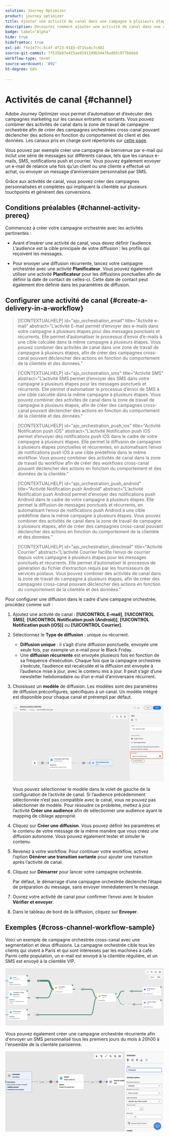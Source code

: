 ```yaml
---
solution: Journey Optimizer
product: journey optimizer
title: Ajouter une activité de canal dans une campagne à plusieurs étapes
description: Découvrez comment ajouter une activité de canal dans une campagne à plusieurs étapes
badge: label="Alpha"
hide: true
hidefromtoc: true
exl-id: ffe1e77c-6c4f-4f23-9183-d715a4c7c402
source-git-commit: 7f535b87e415ae9191199b34476adb5c977b66e9
workflow-type: tm+mt
source-wordcount: '892'
ht-degree: 68%

---
```


# Activités de canal {#channel}

Adobe Journey Optimizer vous permet d’automatiser et d’exécuter des campagnes marketing sur les canaux entrants et sortants. Vous pouvez combiner des activités de canal dans la zone de travail de campagne orchestrée afin de créer des campagnes orchestrées cross-canal pouvant déclencher des actions en fonction du comportement du client et des données. Les canaux pris en charge sont répertoriés sur [cette page](../../channels/gs-channels.md).

Vous pouvez par exemple créer une campagne de bienvenue par e-mail qui inclut une série de messages sur différents canaux, tels que les canaux e-mails, SMS, notifications push et courrier. Vous pouvez également envoyer un e-mail de relance une fois qu’un client ou une cliente a effectué un achat, ou envoyer un message d’anniversaire personnalisé par SMS.

Grâce aux activités de canal, vous pouvez créer des campagnes personnalisées et complètes qui impliquent la clientèle sur plusieurs touchpoints et génèrent des conversions.

## Conditions préalables {#channel-activity-prereq}

Commencez à créer votre campagne orchestrée avec les activités pertinentes :

* Avant d’insérer une activité de canal, vous devez définir l’audience. L’audience est la cible principale de votre diffusion : les profils qui reçoivent les messages.

* Pour envoyer une diffusion récurrente, lancez votre campagne orchestrée avec une activité **Planificateur**. Vous pouvez également utiliser une activité **Planificateur** pour les diffusions ponctuelles afin de définir la date de contact de celles-ci. Cette date de contact peut également être définie dans les paramètres de diffusion.

## Configurer une activité de canal {#create-a-delivery-in-a-workflow}

>[!CONTEXTUALHELP]
>id="ajo_orchestration_email"
>title="Activité e-mail"
>abstract="L’activité E-mail permet d’envoyer des e-mails dans votre campagne à plusieurs étapes pour des messages ponctuels et récurrents. Elle permet d’automatiser le processus d’envoi d’e-mails à une cible calculée dans la même campagne à plusieurs étapes. Vous pouvez combiner des activités de canal dans une zone de travail de campagne à plusieurs étapes, afin de créer des campagnes cross-canal pouvant déclencher des actions en fonction du comportement de la clientèle et des données."

>[!CONTEXTUALHELP]
>id="ajo_orchestration_sms"
>title="Activité SMS"
>abstract="L’activité SMS permet d’envoyer des SMS dans votre campagne à plusieurs étapes pour les messages ponctuels et récurrents. Elle permet d’automatiser le processus d’envoi de SMS à une cible calculée dans la même campagne à plusieurs étapes. Vous pouvez combiner des activités de canal dans la zone de travail de campagne à plusieurs étapes, afin de créer des campagnes cross-canal pouvant déclencher des actions en fonction du comportement de la clientèle et des données."

>[!CONTEXTUALHELP]
>id="ajo_orchestration_push_ios"
>title="Activité Notification push iOS"
>abstract="L’activité Notification push iOS permet d’envoyer des notifications push iOS dans le cadre de votre campagne à plusieurs étapes. Elle permet la diffusion de campagnes à plusieurs étapes ponctuelles et récurrentes, en automatisant l’envoi de notifications push iOS à une cible prédéfinie dans le même workflow. Vous pouvez combiner des activités de canal dans la zone de travail du workflow afin de créer des workflows cross-canal pouvant déclencher des actions en fonction du comportement et des données de la clientèle."

>[!CONTEXTUALHELP]
>id="ajo_orchestration_push_android"
>title="Activité Notification push Android"
>abstract="L’activité Notification push Android permet d’envoyer des notifications push Android dans le cadre de votre campagne à plusieurs étapes. Elle permet la diffusion de messages ponctuels et récurrents, en automatisant l’envoi de notifications push Android à une cible prédéfinie dans la même campagne à plusieurs étapes. Vous pouvez combiner des activités de canal dans la zone de travail de campagne à plusieurs étapes, afin de créer des campagnes cross-canal pouvant déclencher des actions en fonction du comportement de la clientèle et des données."

>[!CONTEXTUALHELP]
>id="ajo_orchestration_directmail"
>title="Activité Courrier"
>abstract="L’activité Courrier facilite l’envoi de courrier depuis votre campagne à plusieurs étapes pour les messages ponctuels et récurrents. Elle permet d’automatiser le processus de génération du fichier d’extraction requis par les fournisseurs de services postaux. Vous pouvez combiner des activités de canal dans la zone de travail de campagne à plusieurs étapes, afin de créer des campagnes cross-canal pouvant déclencher des actions en fonction du comportement de la clientèle et des données."

Pour configurer une diffusion dans le cadre d&#39;une campagne orchestrée, procédez comme suit :

1. Ajoutez une activité de canal : **[!UICONTROL E-mail]**, **[!UICONTROL SMS]**, **[!UICONTROL Notification push (Android)]**, **[!UICONTROL Notification push (iOS)]** ou **[!UICONTROL Courrier]**.

1. Sélectionnez le **Type de diffusion** : unique ou récurrent.

   * **Diffusion unique** : il s’agit d’une diffusion ponctuelle, envoyée une seule fois, par exemple un e-mail pour le Black Friday.
   * Une **diffusion récurrente** est envoyée plusieurs fois en fonction de sa fréquence d’exécution. Chaque fois que la campagne orchestrée s’exécute, l’audience est recalculée et la diffusion est envoyée à l’audience mise à jour, avec le contenu mis à jour. Il peut s’agir d’une newsletter hebdomadaire ou d’un e-mail d’anniversaire récurrent.

1. Choisissez un **modèle** de diffusion. Les modèles sont des paramètres de diffusion préconfigurés, spécifiques à un canal. Un modèle intégré est disponible pour chaque canal et prérempli par défaut.

   ![](../assets/delivery-activity-in-wf.png)

   Vous pouvez sélectionner le modèle dans le volet de gauche de la configuration de l’activité de canal. Si l’audience précédemment sélectionnée n’est pas compatible avec le canal, vous ne pouvez pas sélectionner de modèle. Pour résoudre ce problème, mettez à jour l’activité **Créer une audience** afin de sélectionner une audience ayant le mapping de ciblage approprié.

1. Cliquez sur **Créer une diffusion**. Vous pouvez définir les paramètres et le contenu de votre message de la même manière que vous créez une diffusion autonome. Vous pouvez également tester et simuler le contenu.

1. Revenez à votre workflow. Pour continuer votre workflow, activez l’option **Générer une transition sortante** pour ajouter une transition après l’activité de canal.

1. Cliquez sur **Démarrer** pour lancer votre campagne orchestrée.

   Par défaut, le démarrage d’une campagne orchestrée déclenche l’étape de préparation du message, sans envoyer immédiatement le message.

1. Ouvrez votre activité de canal pour confirmer l’envoi avec le bouton **Vérifier et envoyer**.

1. Dans le tableau de bord de la diffusion, cliquez sur **Envoyer**.

## Exemples {#cross-channel-workflow-sample}

Voici un exemple de campagne orchestrée cross-canal avec une segmentation et deux diffusions. La campagne orchestrée cible tous les clients qui vivent à Paris et qui sont intéressés par les machines à café. Parmi cette population, un e-mail est envoyé à la clientèle régulière, et un SMS est envoyé à la clientèle VIP.

![](../assets/workflow-channel-example.png)

<!--
description, which use case you can perform (common other activities that you can link before of after the activity)

how to add and configure the activity

example of a configured activity within a workflow
The Email delivery activity allows you to configure the sending an email in a workflow. 

-->

Vous pouvez également créer une campagne orchestrée récurrente afin d&#39;envoyer un SMS personnalisé tous les premiers jours du mois à 20h00 à l&#39;ensemble de la clientèle parisienne.

![](../assets/workflow-channel-example2.png)

<!-- Scheduled emails available?

This can be a single send email and sent just once, or it can be a recurring email.
* Single send emails are standard emails, sent once.
* Recurring emails allow you to send the same email multiple times to different targets over a defined period. You can aggregate the deliveries per period in order to get reports that correspond to your needs.

When linked to a scheduler, you can define recurring emails.
Email recipients are defined upstream of the activity in the same workflow, via an Audience targeting activity.

-->


<!--The message preparation is triggered according to the workflow execution parameters. From the message dashboard, you can select whether to request or not a manual confirmation to send the message (required by default). You can start the workflow manually or place a scheduler activity in the workflow to automate execution.-->
